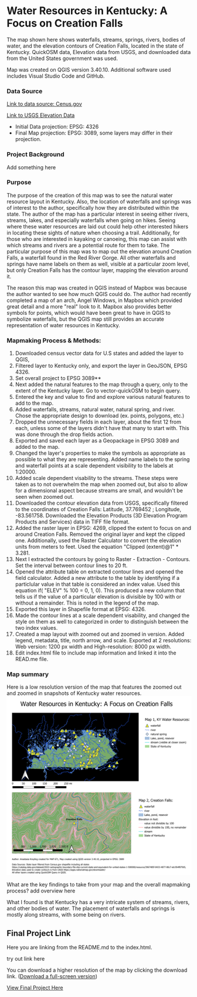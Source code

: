 
# Water Resources in Kentucky: A Focus on Creation Falls

The map shown here shows waterfalls, streams, springs, rivers, bodies of water, and the elevation contours of Creation Falls, located in the state of Kentucky. QuickOSM data, Elevation data from USGS, and downloaded data from the United States government was used.

Map was created on QGIS version 3.40.10. Additional software used includes Visual Studio Code and GitHub. 

### Data Source

[Link to data source: Cenus.gov](https://www.census.gov/cgi-bin/geo/shapefiles/index.php)   


[Link to USGS Elevation Data](https://apps.nationalmap.gov/downloader/)


* Initial Data projection: EPSG: 4326
* Final Map projection: EPSG: 3089, some layers may differ in their projection.

### Project Background

Add something here

### Purpose

The purpose of the creation of this map was to see the natural water resource layout in Kentucky. Also, the location of waterfalls and springs was of interest to the author, specifically how they are distributed within the state. The author of the map has a particular interest in seeing either rivers, streams, lakes, and especially waterfalls when going on hikes. Seeing where these water resources are laid out could help other interested hikers in locating these sights of nature when choosing a trail. Additionally, for those who are interested in kayaking or canoeing, this map can assist with which streams and rivers are a potential route for them to take. The particular purpose of this map was to map out the elevation around Creation Falls, a waterfall found in the Red River Gorge. All other waterfalls and springs have name labels on them as well, visible at a particular zoom level, but only Creation Falls has the contour layer, mapping the elevation around it. 

The reason this map was created in QGIS instead of Mapbox was because the author wanted to see how much QGIS could do. The author had recently completed a map of an arch, Angel Windows, in Mapbox which provided great detail and a more "real" look to it. Mapbox also provides better symbols for points, which would have been great to have in QGIS to symbolize waterfalls, but the QGIS map still provides an accurate representation of water resources in Kentucky. 

### Mapmaking Process & Methods:

1. Downloaded census vector data for U.S states and added the layer to QGIS,
2. Filtered layer to Kentucky only, and export the layer in GeoJSON, EPSG 4326.
3. Set overall project to EPSG 3089**
4. Next added the natural features to the map through a query, only to the extent of the Kentucky layer. Go to vector-quickOSM to begin query.
5. Entered the key and value to find and explore various natural features to add to the map. 
6. Added waterfalls, streams, natural water, natural spring, and river. Chose the appropriate design to download (ex. points, polygons, etc.)
7. Dropped the unnecessary fields in each layer, about the first 12 from each, unless some of the layers didn't have that many to start with. This was done through the drop fields action.
8. Exported and saved each layer as a Geopackage in EPSG 3089 and added to the map.
9. Changed the layer's properties to make the symbols as appropriate as possible to what they are representing. Added name labels to the spring and waterfall points at a scale dependent visibility to the labels at 1:20000.
10. Added scale dependent visability to the streams. These steps were taken as to not overwhelm the map when zoomed out, but also to allow for a dimensional aspect because streams are small, and wouldn't be seen when zoomed out.
11. Downloaded the contour elevation data from USGS, specifically filtered to the coordinates of Creation Falls: Latitude, 37.769452 ; Longitude, -83.561758. Downloaded the Elevation Products (3D Elevation Program Products and Services) data in TIFF file format.
12. Added the raster layer in EPSG: 4269, clipped the extent to focus on and around Creation Falls. Removed the original layer and kept the clipped one. Additionally, used the Raster Calculator to convert the elevation units from meters to feet. Used the equation "Clipped (extent)@1"  *  3.281. 
13. Next I extracted the contours by going to Raster - Extraction - Contours. Set the interval between contour lines to 20 ft. 
14. Opened the attribute table on extracted contour lines and opened the field calculator. Added a new attribute to the table by identifying if a particlular value in that table is considered an index value. Used this equation  if(  "ELEV" % 100 = 0, 1, 0). This produced a new column that tells us if the value of a particular elevation is divisible by 100 with or without a remainder. This is noted in the legend of the map.
15. Exported this layer in Shapefile format at EPSG: 4326. 
16. Made the contour lines at a scale dependent visability, and changed the style on them as well to categorized in order to distinguish between the two index values.
17. Created a map layout with zoomed out and zoomed in version. Added legend, metadata, title, north arrow, and scale. Exported at 2 resolutions: Web version: 1200 px width and High-resolution: 8000 px width. 
18. Edit index.html file to include map information and linked it into the READ.me file.  


### Map summary

Here is a low resolution version of the map that features the zoomed out and zoomed in snapshots of Kentucky water resources. ![Waterfalls Map](Waterfalls-KY-lowresolution.png)

What are the key findings to take from your map and the overall mapmaking process? add overview here

What I found is that Kentucky has a very intricate system of streams, rivers, and other bodies of water. The placement of waterfalls and springs is mostly along streams, with some being on rivers. 

## Final Project Link

Here you are linking from the README.md to the index.html.

try out link here

You can download a higher resolution of the map by clicking the download link. (<a href="Waterfalls-KY-highresolution.png" target="_blank">Download a full-screen version</a>)

<a href="https://alkr227.github.io/Kentucky-waterfall-water" target="_blank">View Final Project Here</a>


